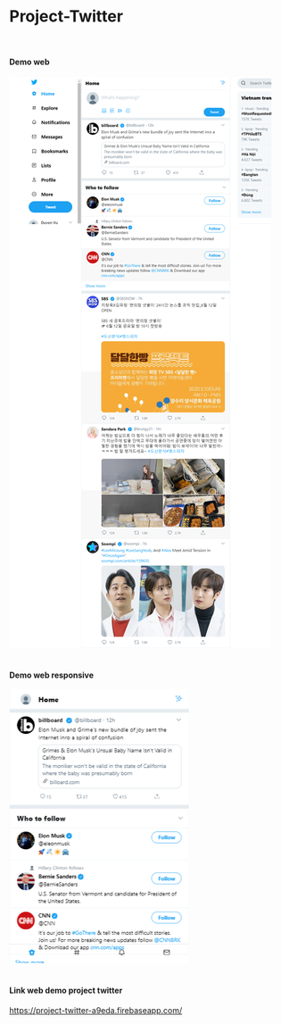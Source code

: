 # Project-Twitter
 
<br>
    <h4>Demo web</h4>
    <img src="https://github.com/1660144/Project-Twitter/blob/master/public/images/demo-web.png">
<br>

<br>
    <h4>Demo web responsive</h4>
    <img src="https://github.com/1660144/Project-Twitter/blob/master/public/images/demo-web-responsive.png">
<br>
<br>
    <h4>Link web demo project twitter</h4>
    <a href="https://project-twitter-a9eda.firebaseapp.com/">https://project-twitter-a9eda.firebaseapp.com/</a>
<br>




